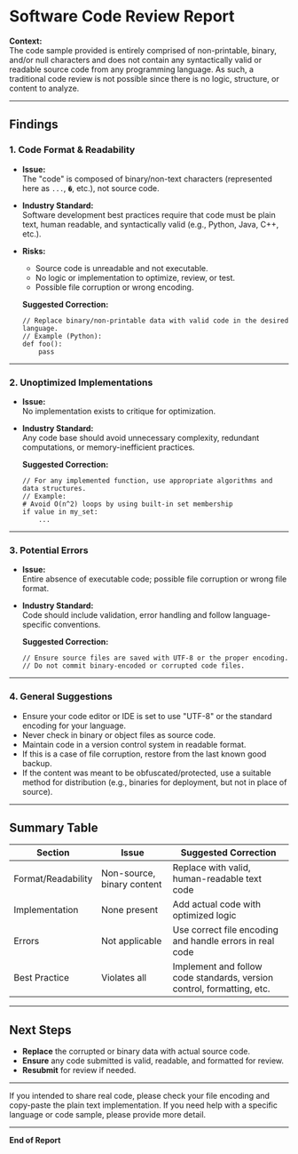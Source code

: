 # Software Code Review Report

**Context:**  
The code sample provided is entirely comprised of non-printable, binary, and/or null characters and does not contain any syntactically valid or readable source code from any programming language. As such, a traditional code review is not possible since there is no logic, structure, or content to analyze.

---

## Findings

### 1. **Code Format & Readability**
- **Issue:**  
  The "code" is composed of binary/non-text characters (represented here as `    ...`, `�`, etc.), not source code.
- **Industry Standard:**  
  Software development best practices require that code must be plain text, human readable, and syntactically valid (e.g., Python, Java, C++, etc.).
- **Risks:**  
  - Source code is unreadable and not executable.
  - No logic or implementation to optimize, review, or test.
  - Possible file corruption or wrong encoding.

  **Suggested Correction:**  
  ```plaintext
  // Replace binary/non-printable data with valid code in the desired language.
  // Example (Python):
  def foo():
      pass
  ```

---

### 2. **Unoptimized Implementations**
- **Issue:**  
  No implementation exists to critique for optimization.  
- **Industry Standard:**  
  Any code base should avoid unnecessary complexity, redundant computations, or memory-inefficient practices.

  **Suggested Correction:**  
  ```plaintext
  // For any implemented function, use appropriate algorithms and data structures.
  // Example:
  # Avoid O(n^2) loops by using built-in set membership
  if value in my_set:
      ...
  ```

---

### 3. **Potential Errors**
- **Issue:**  
  Entire absence of executable code; possible file corruption or wrong file format.
- **Industry Standard:**  
  Code should include validation, error handling and follow language-specific conventions.

  **Suggested Correction:**  
  ```plaintext
  // Ensure source files are saved with UTF-8 or the proper encoding.
  // Do not commit binary-encoded or corrupted code files.
  ```

---

### 4. **General Suggestions**
- Ensure your code editor or IDE is set to use "UTF-8" or the standard encoding for your language.
- Never check in binary or object files as source code.
- Maintain code in a version control system in readable format.
- If this is a case of file corruption, restore from the last known good backup.
- If the content was meant to be obfuscated/protected, use a suitable method for distribution (e.g., binaries for deployment, but not in place of source).

---

## Summary Table

| Section             | Issue                      | Suggested Correction                                                    |
|---------------------|----------------------------|-------------------------------------------------------------------------|
| Format/Readability  | Non-source, binary content | Replace with valid, human-readable text code                            |
| Implementation      | None present               | Add actual code with optimized logic                                    |
| Errors              | Not applicable             | Use correct file encoding and handle errors in real code                |
| Best Practice       | Violates all               | Implement and follow code standards, version control, formatting, etc.  |

---

## **Next Steps**

- **Replace** the corrupted or binary data with actual source code.
- **Ensure** any code submitted is valid, readable, and formatted for review.
- **Resubmit** for review if needed.

---

If you intended to share real code, please check your file encoding and copy-paste the plain text implementation. If you need help with a specific language or code sample, please provide more detail.

---

**End of Report**
